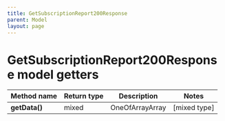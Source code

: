 ```yaml
---
title: GetSubscriptionReport200Response
parent: Model
layout: page
---
```


# GetSubscriptionReport200Response model getters

Method name | Return type | Description | Notes
------------ | ------------- | ------------- | -------------
**getData()** | mixed | OneOfArrayArray | [mixed type]

